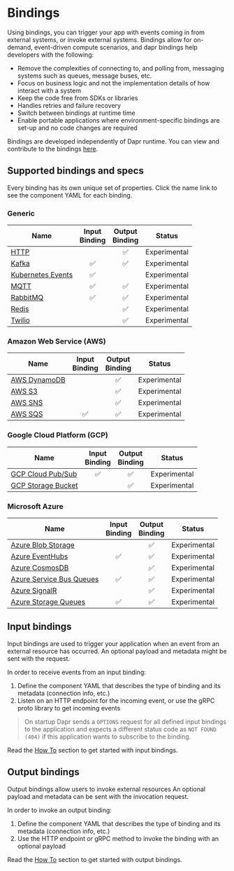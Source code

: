 # Bindings

Using bindings, you can trigger your app with events coming in from external systems, or invoke external systems.
Bindings allow for on-demand, event-driven compute scenarios, and dapr bindings help developers with the following:

* Remove the complexities of connecting to, and polling from, messaging systems such as queues, message buses, etc.
* Focus on business logic and not the implementation details of how interact with a system
* Keep the code free from SDKs or libraries
* Handles retries and failure recovery
* Switch between bindings at runtime time
* Enable portable applications where environment-specific bindings are set-up and no code changes are required

Bindings are developed independently of Dapr runtime. You can view and contribute to the bindings [here](https://github.com/dapr/components-contrib/tree/master/bindings).

## Supported bindings and specs

Every binding has its own unique set of properties. Click the name link to see the component YAML for each binding.

### Generic

| Name | Input<br>Binding | Output<br>Binding | Status |
|------|:----------------:|:-----------------:|--------|
| [HTTP](./specs/http.md)           |    | ✅ | Experimental |
| [Kafka](./specs/kafka.md)         | ✅ | ✅ | Experimental |
| [Kubernetes Events](./kubernetes) | ✅ |    | Experimental |
| [MQTT](./specs/mqtt.md)           | ✅ | ✅ | Experimental |
| [RabbitMQ](./specs/rabbitmq.md)   | ✅ | ✅ | Experimental |
| [Redis](./specs/redis.md)         |    | ✅ | Experimental |
| [Twilio](./specs/twilio.md)       |    | ✅ | Experimental |

### Amazon Web Service (AWS)

| Name | Input<br>Binding | Output<br>Binding | Status |
|------|:----------------:|:-----------------:|--------|
| [AWS DynamoDB](./specs/dynamodb.md) |    | ✅ | Experimental |
| [AWS S3](./specs/s3.md)             |    | ✅ | Experimental |
| [AWS SNS](./specs/sns.md)           |    | ✅ | Experimental |
| [AWS SQS](./specs/sqs.md)           | ✅ | ✅ | Experimental |

### Google Cloud Platform (GCP)

| Name | Input<br>Binding | Output<br>Binding | Status |
|------|:----------------:|:-----------------:|--------|
| [GCP Cloud Pub/Sub](./specs/gcppubsub.md)  | ✅ | ✅ | Experimental |
| [GCP Storage Bucket](./specs/gcpbucket.md) |     | ✅ | Experimental |

### Microsoft Azure

| Name | Input<br>Binding | Output<br>Binding | Status |
|------|:----------------:|:-----------------:|--------|
| [Azure Blob Storage](./specs/blobstorage.md)            |    | ✅ | Experimental |
| [Azure EventHubs](./specs/eventhubs.md)                 | ✅ | ✅ | Experimental |
| [Azure CosmosDB](./specs/cosmosdb.md)                   |    | ✅ | Experimental |
| [Azure Service Bus Queues](./specs/servicebusqueues.md) | ✅ | ✅ | Experimental |
| [Azure SignalR](./specs/signalr.md)                     |    | ✅ | Experimental |
| [Azure Storage Queues](./specs/storagequeues.md)        | ✅ | ✅ | Experimental |

## Input bindings

Input bindings are used to trigger your application when an event from an external resource has occurred.
An optional payload and metadata might be sent with the request.

In order to receive events from an input binding:

1. Define the component YAML that describes the type of binding and its metadata (connection info, etc.)
2. Listen on an HTTP endpoint for the incoming event, or use the gRPC proto library to get incoming events

> On startup Dapr sends a ```OPTIONS``` request for all defined input bindings to the application and expects a different status code as ```NOT FOUND (404)``` if this application wants to subscribe to the binding.

Read the [How To](../../howto/trigger-app-with-input-binding) section to get started with input bindings.

## Output bindings

Output bindings allow users to invoke external resources
An optional payload and metadata can be sent with the invocation request.

In order to invoke an output binding:

1. Define the component YAML that describes the type of binding and its metadata (connection info, etc.)
2. Use the HTTP endpoint or gRPC method to invoke the binding with an optional payload

 Read the [How To](../../howto/send-events-with-output-bindings) section to get started with output bindings.
